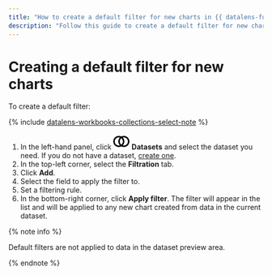 ```yaml
---
title: "How to create a default filter for new charts in {{ datalens-full-name }}"
description: "Follow this guide to create a default filter for new charts."
---
```


# Creating a default filter for new charts

To create a default filter:


{% include [datalens-workbooks-collections-select-note](../../../_includes/datalens/operations/datalens-workbooks-collections-select-note.md) %}


1. In the left-hand panel, click ![image](../../../_assets/console-icons/circles-intersection.svg) **Datasets** and select the dataset you need. If you do not have a dataset, [create one](create.md).
1. In the top-left corner, select the **Filtration** tab.
1. Click **Add**.
1. Select the field to apply the filter to.
1. Set a filtering rule.
1. In the bottom-right corner, click **Apply filter**. The filter will appear in the list and will be applied to any new chart created from data in the current dataset.

{% note info %}

Default filters are not applied to data in the dataset preview area.

{% endnote %}